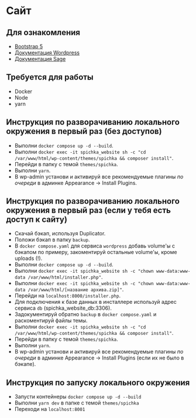 # Сайт

## Для ознакомления

- [Bootstrap 5](https://getbootstrap.com/docs/5.3/getting-started/introduction/)
- [Документация Wordpress](https://wordpress.org/documentation/)
- [Документация Sage](https://roots.io/sage/docs/)

## Требуется для работы

- Docker
- Node
- yarn

## Инструкция по разворачиванию локального окружения в первый раз (без доступов)

- Выполни `docker compose up -d --build`.
- Выполни `docker exec -it spichka_website sh -c "cd /var/www/html/wp-content/themes/spichka && composer install"`.
- Перейди в папку с темой `themes/spichka`.
- Выполни `yarn`.
- В wp-admin установи и активируй все рекомендуемые плагины _по очереди_ в админке Appearance -> Install Plugins.

## Инструкция по разворачиванию локального окружения в первый раз (если у тебя есть доступ к сайту)

- Скачай бэкап, используя Duplicator.
- Положи бэкап в папку `backup`.
- В `docker compose.yaml` для сервиса `wordpress` добавь volume'ы с бэкапом по примеру, закоментируй остальные volume'ы, кроме uploads (!).
- Выполни `docker compose up -d --build`.
- Выполни `docker exec -it spichka_website sh -c "chown www-data:www-data /var/www/html/installer.php"`.
- Выполни `docker exec -it spichka_website sh -c "chown www-data:www-data /var/www/html/[название архива.zip]"`.
- Перейди на `localhost:8000/installer.php`.
- Для подключения к базе данных в инсталлере используй адрес сервиса `db` (spichka_website_db:3306).
- Задокументируй обратно `backup` в `docker compose.yaml` и раскоментируй файлы темы.
- Выполни `docker exec -it spichka_website sh -c "cd /var/www/html/wp-content/themes/spichka && composer install"`.
- Перейди в папку с темой `themes/spichka`.
- Выполни `yarn`.
- В wp-admin установи и активируй все рекомендуемые плагины _по очереди_ в админке Appearance -> Install Plugins (если их не было в бэкапе).

## Инструкция по запуску локального окружения

- Запусти контейнеры `docker compose up -d --build`
- Выполни `yarn dev` в папке с темой `themes/spichka`
- Переходи на `localhost:8001`
